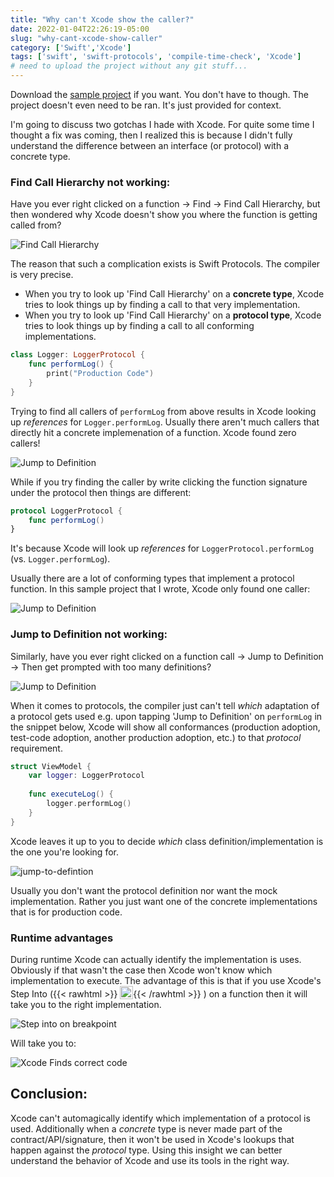 ```yaml
---
title: "Why can't Xcode show the caller?"
date: 2022-01-04T22:26:19-05:00
slug: "why-cant-xcode-show-caller"
category: ['Swift','Xcode']
tags: ['swift', 'swift-protocols', 'compile-time-check', 'Xcode']
# need to upload the project without any git stuff...
---
```


Download the [sample project](https://github.com/prohoney/xcode-cant-show-caller-sample) if you want. You don't have to though.
The project doesn't even need to be ran. It's just provided for context. 

I'm going to discuss two gotchas I hade with Xcode. For quite some time I thought a fix was coming, then I realized this is because I didn't fully understand the difference between an interface (or protocol) with a concrete type. 

### Find Call Hierarchy not working:

Have you ever right clicked on a function -> Find -> Find Call Hierarchy, but then wondered why Xcode doesn't show you where the function is getting called from? 

![Find Call Hierarchy](images/find-call-hierarchy-confusion.png "Xcode - Find Call Hierarchy doesn't show callers")

The reason that such a complication exists is Swift Protocols. The compiler is very precise. 

- When you try to look up 'Find Call Hierarchy' on a **concrete type**, Xcode tries to look things up by finding a call to that very implementation. 
- When you try to look up 'Find Call Hierarchy' on a **protocol type**, Xcode tries to look things up by finding a call to all conforming implementations. 


```swift
class Logger: LoggerProtocol {
    func performLog() {
        print("Production Code")
    }
}
```

Trying to find all callers of `performLog` from above results in Xcode looking up _references_ for `Logger.performLog`. Usually there aren't much callers that directly hit a concrete implemenation of a function. Xcode found zero callers!

![Jump to Definition](images/find-call-hierarchy-on-class.png "Xcode - Find call hierarchy on a class/concrete type, doesn't find callers")

While if you try finding the caller by write clicking the function signature under the protocol then things are different: 

```swift
protocol LoggerProtocol {
    func performLog()
}
```

It's because Xcode will look up _references_ for `LoggerProtocol.performLog` (vs. `Logger.performLog`).

Usually there are a lot of conforming types that implement a protocol function.  In this sample project that I wrote, Xcode only found one caller:

![Jump to Definition](images/find-call-hierarchy-on-protocol.png "Xcode - Find call hierarchy on a protocol type,can find callers")

### Jump to Definition not working:

Similarly, have you ever right clicked on a function call -> Jump to Definition -> Then get prompted with too many definitions?

![Jump to Definition](images/jump-to-definition-confusion.png "Xcode - Jump to Definition hell!")

When it comes to protocols, the compiler just can't tell _which_ adaptation of a protocol gets used e.g. upon tapping 'Jump to Definition' on `performLog` in the snippet below, Xcode will show all conformances (production adoption, test-code adoption, another production adoption, etc.) to that _protocol_ requirement.

```swift
struct ViewModel {
    var logger: LoggerProtocol
    
    func executeLog() {
        logger.performLog()
    }
}
```

Xcode leaves it up to you to decide _which_ class definition/implementation is the one you're looking for. 

![jump-to-defintion](images/jump-to-definition.png "Xcode - leaves it up to the developer to decide which implementation they want")

Usually you don't want the protocol definition nor want the mock implementation. Rather you just want one of the concrete implementations that is for production code.

### Runtime advantages

During runtime Xcode can actually identify the implementation is uses. Obviously if that wasn't the case then Xcode won't know which implementation to execute. The advantage of this is that if you use Xcode's Step Into ({{< rawhtml >}}
<img src="images/IB_Debug_StepInto_2x.png" alt="Step into" width="21" height="21" style="display:inline; vertical-align:bottom">{{< /rawhtml >}} ) on a function then it will take you to the right implementation.

![Step into on breakpoint](images/step-into-on-breakpoint.png "Xcode - Step into on `perfromLog` takes you to correct implementation")

Will take you to: 

![Xcode Finds correct code](images/finds-right-code.png "Xcode - found implementation")

## Conclusion: 

Xcode can't automagically identify which implementation of a protocol is used. Additionally when a _concrete_ type is never made part of the contract/API/signature, then it won't be used in Xcode's lookups that happen against the _protocol_ type. Using this insight we can better understand the behavior of Xcode and use its tools in the right way. 